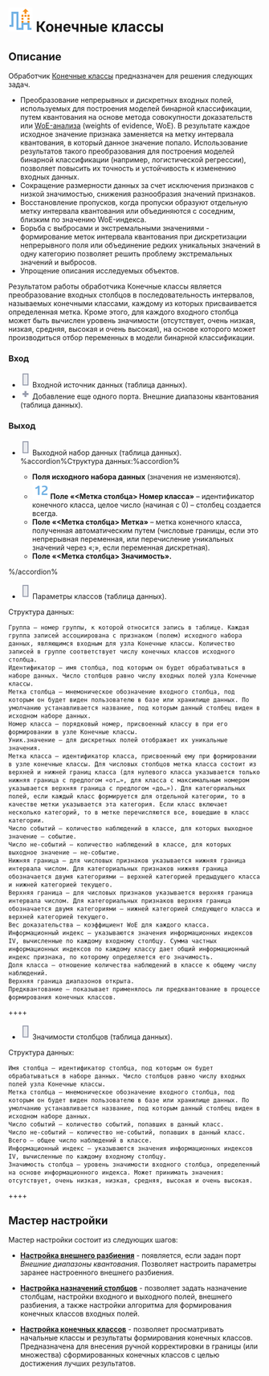 # ![](../../media/app/icons/vendors/coarseclasses.svg) Конечные классы

## Описание

Обработчик [Конечные классы](https://basegroup.ru/deductor/function/algorithm/final-class) предназначен для решения следующих задач.

* Преобразование непрерывных и дискретных входных полей, используемых для построения моделей бинарной классификации, путем квантования на основе метода совокупности доказательств или [WoE-анализа](https://basegroup.ru/deductor/function/algorithm/final-class) (weights of evidence, WoE). В результате каждое исходное значение признака заменяется на метку интервала квантования, в который данное значение попало. Использование результатов такого преобразования для построения моделей бинарной классификации (например, логистической регрессии), позволяет повысить их точность и устойчивость к изменению входных данных.
* Сокращение размерности данных за счет исключения признаков с низкой значимостью, снижения разнообразия значений признаков.
* Восстановление пропусков, когда пропуски образуют отдельную метку интервала квантования или объединяются с соседним, близким по значению WoE-индекса.
* Борьба с выбросами и экстремальными значениями - формирование меток интервала квантования при дискретизации непрерывного поля или объединение редких уникальных значений в одну категорию позволяет решить проблему экстремальных значений и выбросов.
* Упрощение описания исследуемых объектов.

Результатом работы обработчика Конечные классы является преобразование входных столбцов в последовательность интервалов, называемых конечными классами, каждому из которых присваивается определенная метка. Кроме этого, для каждого входного столбца может быть вычислен уровень значимости (отсутствует, очень низкая, низкая, средняя, высокая и очень высокая), на основе которого может производиться отбор переменных в модели бинарной классификации.

### Вход

* ![](../../media/app/icons/ports/table-inactive.svg) Входной источник данных (таблица данных). 
* ![](../../media/app/icons/toolbar-18/add-inactive.svg) Добавление еще одного порта. Внешние диапазоны квантования (таблица данных). 

### Выход

* ![](../../media/app/icons/ports/table-inactive.svg) Выходной набор данных (таблица данных).
%accordion%Структура данных:%accordion%

  * **Поля исходного набора данных** (значения не изменяются).
  * ![](../../media/app/icons/datatype-18/datatype-default-02.svg)**Поле «<Метка столбца> Номер класса»** – идентификатор конечного класса, целое число (начиная с 0) – столбец создается всегда.
  * **Поле «<Метка столбца> Метка»** – метка конечного класса, полученная автоматическим путем (числовые границы, если это непрерывная переменная, или перечисление уникальных значений через «;», если переменная дискретная).
  * **Поле «<Метка столбца> Значимость».**

%/accordion%


* ![](../../media/app/icons/ports/table-inactive.svg) Параметры классов (таблица данных).

Структура данных:

    Группа – номер группы, к которой относится запись в таблице. Каждая группа записей ассоциирована с признаком (полем) исходного набора данных, являющимся входным для узла Конечные классы. Количество записей в группе соответствует числу конечных классов исходного столбца.
    Идентификатор – имя столбца, под которым он будет обрабатываться в наборе данных. Число столбцов равно числу входных полей узла Конечные классы.
    Метка столбца – мнемоническое обозначение входного столбца, под которым он будет виден пользователю в базе или хранилище данных. По умолчанию устанавливается название, под которым данный столбец виден в исходном наборе данных.
    Номер класса – порядковый номер, присвоенный классу в при его формировании в узле Конечные классы.
    Уник.значение – для дискретных полей отображает их уникальные значения.
    Метка класса – идентификатор класса, присвоенный ему при формировании в узле конечные классы. Для числовых столбцов метка класса состоит из верхней и нижней границ класса (для нулевого класса указывается только нижняя граница с предлогом «от…», для класса с максимальным номером указывается верхняя граница с предлогом «до…»). Для категориальных полей, если каждый класс формируется для отдельной категории, то в качестве метки указывается эта категория. Если класс включает несколько категорий, то в метке перечисляются все, вошедшие в класс категории.
    Число событий – количество наблюдений в классе, для которых выходное значение – событие.
    Число не-событий – количество наблюдений в классе, для которых выходное значение – не-событие.
    Нижняя граница – для числовых признаков указывается нижняя граница интервала числом. Для категориальных признаков нижняя граница обозначается двумя категориями – верхней категорией предыдущего класса и нижней категорией текущего.
    Верхняя граница – для числовых признаков указывается верхняя граница интервала числом. Для категориальных признаков верхняя граница обозначается двумя категориями – нижней категорией следующего класса и верхней категорией текущего.
    Вес доказательства – коэффициент WoE для каждого класса.
    Информационный индекс – указываются значения информационных индексов IV, вычисленные по каждому входному столбцу. Сумма частных информационных индексов по каждому классу дает общий информационный индекс признака, по которому определяется его значимость.
    Доля класса – отношение количества наблюдений в классе к общему числу наблюдений.
    Верхняя граница диапазонов открыта.
    Предквантование – показывает применялось ли предквантование в процессе формирования конечных классов.


++++

* ![](../../media/app/icons/ports/table-inactive.svg) Значимости столбцов (таблица данных).

Структура данных:

    Имя столбца – идентификатор столбца, под которым он будет обрабатываться в наборе данных. Число столбцов равно числу входных полей узла Конечные классы.
    Метка столбца – мнемоническое обозначение входного столбца, под которым он будет виден пользователю в базе или хранилище данных. По умолчанию устанавливается название, под которым данный столбец виден в исходном наборе данных.
    Число событий – количество событий, попавших в данный класс.
    Число не-событий – количество не-событий, попавших в данный класс.
    Всего – общее число наблюдений в классе.
    Информационный индекс – указываются значения информационных индексов IV, вычисленные по каждому входному столбцу.
    Значимость столбца – уровень значимости входного столбца, определенный на основе информационного индекса. Может принимать значения: отсутствует, очень низкая, низкая, средняя, высокая и очень высокая.


++++

## Мастер настройки

Мастер настройки состоит из следующих шагов:

* **[Настройка внешнего разбиения](./fine-classes/configuring-an-external-partition.md)** - появляется, если задан порт *Внешние диапазоны квантования*. Позволяет настроить параметры заранее настроенного внешнего разбиения.

* **[Настройка назначений столбцов](./fine-classes/configure-column-assignments.md)** - позволяет задать назначение столбцам, настройки входного и выходного полей, внешнего разбиения, а также настройки алгоритма для формирования конечных классов входных полей.

* **[Настройка конечных классов](./fine-classes/configuring-the-finite-classes.md)** - позволяет просматривать начальные классы и результаты формирования конечных классов. Предназначена для внесения ручной корректировки в границы (или множества) сформированных конечных классов с целью достижения лучших результатов.
